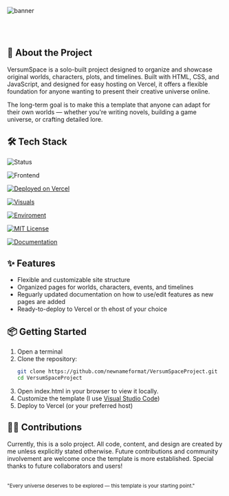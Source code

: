 
![banner](https://github.com/user-attachments/assets/fb811423-de53-405e-97ec-40854b76def8)

<br>
<br>

## 🌌 About the Project
VersumSpace is a solo-built project designed to organize and showcase original worlds, characters, plots, and timelines.
Built with HTML, CSS, and JavaScript, and designed for easy hosting on Vercel, it offers a flexible foundation for anyone wanting to present their creative universe online.

The long-term goal is to make this a template that anyone can adapt for their own worlds — whether you're writing novels, building a game universe, or crafting detailed lore.


## 🛠 Tech Stack
![Status](https://img.shields.io/badge/Status-in%20development-yellow)

![Frontend](https://img.shields.io/badge/Frontend-HTML%2FCSS%2FJS-orange)

[![Deployed on Vercel](https://img.shields.io/badge/Deployed%20on-Vercel-black)](https://vercel.com/) 

[![Visuals](https://img.shields.io/badge/Visuals-Niji%20Journey-purple)](https://nijijourney.com/home)

[![Enviroment](https://img.shields.io/badge/Enviroment-Visual%20Studio%20Code-blue)](https://code.visualstudio.com/)

[![MIT License](https://img.shields.io/badge/License-MIT-green.svg)](LICENSE)

[![Documentation](https://img.shields.io/badge/Styling-Documentation-white)](https://docs.google.com/document/d/1yWjeHMnIq3vqlBlW7Y6uTq5tvBK0WAWldx5F7AHcDe4/edit?usp=sharing)


## ✨ Features
- Flexible and customizable site structure
- Organized pages for worlds, characters, events, and timelines
- Reguarly updated documentation on how to use/edit features as new pages are added
- Ready-to-deploy to Vercel or th ehost of your choice


## 📦 Getting Started
1. Open a terminal
2. Clone the repository:
   ```bash
   git clone https://github.com/newnameformat/VersumSpaceProject.git
   cd VersumSpaceProject
   ```
3. Open index.html in your browser to view it locally.
4. Customize the template (I use [Visual Studio Code](https://code.visualstudio.com/))
5. Deploy to Vercel (or your preferred host)


## 🧑‍💻 Contributions
Currently, this is a solo project.
All code, content, and design are created by me unless explicitly stated otherwise.
Future contributions and community involvement are welcome once the template is more established.
Special thanks to future collaborators and users!
<br>
<br>

<sub>"Every universe deserves to be explored — this template is your starting point."</sub>
